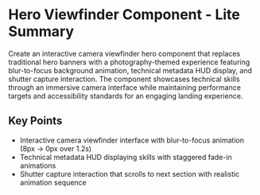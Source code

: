 # Hero Viewfinder Component - Lite Summary

Create an interactive camera viewfinder hero component that replaces traditional hero banners with a photography-themed experience featuring blur-to-focus background animation, technical metadata HUD display, and shutter capture interaction. The component showcases technical skills through an immersive camera interface while maintaining performance targets and accessibility standards for an engaging landing experience.

## Key Points
- Interactive camera viewfinder interface with blur-to-focus animation (8px → 0px over 1.2s)
- Technical metadata HUD displaying skills with staggered fade-in animations
- Shutter capture interaction that scrolls to next section with realistic animation sequence